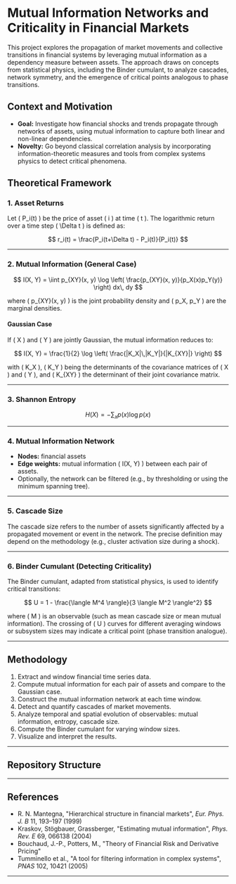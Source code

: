 # Mutual Information Networks and Criticality in Financial Markets

This project explores the propagation of market movements and collective transitions in financial systems by leveraging mutual information as a dependency measure between assets. The approach draws on concepts from statistical physics, including the Binder cumulant, to analyze cascades, network symmetry, and the emergence of critical points analogous to phase transitions.

## Context and Motivation

- **Goal:** Investigate how financial shocks and trends propagate through networks of assets, using mutual information to capture both linear and non-linear dependencies.
- **Novelty:** Go beyond classical correlation analysis by incorporating information-theoretic measures and tools from complex systems physics to detect critical phenomena.

## Theoretical Framework

### 1. Asset Returns

Let \( P_i(t) \) be the price of asset \( i \) at time \( t \). The logarithmic return over a time step \( \Delta t \) is defined as:

$$
r_i(t) = \frac{P_i(t+\Delta t) - P_i(t)}{P_i(t)}
$$

---

### 2. Mutual Information (General Case)

$$
I(X, Y) = \iint p_{XY}(x, y) \log \left( \frac{p_{XY}(x, y)}{p_X(x)p_Y(y)} \right) dx\, dy
$$

where \( p_{XY}(x, y) \) is the joint probability density and \( p_X, p_Y \) are the marginal densities.

#### Gaussian Case

If \( X \) and \( Y \) are jointly Gaussian, the mutual information reduces to:

$$
I(X, Y) = \frac{1}{2} \log \left( \frac{|K_X|\,|K_Y|}{|K_{XY}|} \right)
$$

with \( K_X \), \( K_Y \) being the determinants of the covariance matrices of \( X \) and \( Y \), and \( K_{XY} \) the determinant of their joint covariance matrix.

---

### 3. Shannon Entropy

$$
H(X) = -\sum_x p(x) \log p(x)
$$

---

### 4. Mutual Information Network

- **Nodes:** financial assets
- **Edge weights:** mutual information \( I(X, Y) \) between each pair of assets.
- Optionally, the network can be filtered (e.g., by thresholding or using the minimum spanning tree).

---

### 5. Cascade Size

The cascade size refers to the number of assets significantly affected by a propagated movement or event in the network. The precise definition may depend on the methodology (e.g., cluster activation size during a shock).

---

### 6. Binder Cumulant (Detecting Criticality)

The Binder cumulant, adapted from statistical physics, is used to identify critical transitions:

$$
U = 1 - \frac{\langle M^4 \rangle}{3 \langle M^2 \rangle^2}
$$

where \( M \) is an observable (such as mean cascade size or mean mutual information). The crossing of \( U \) curves for different averaging windows or subsystem sizes may indicate a critical point (phase transition analogue).

---

## Methodology

1. Extract and window financial time series data.
2. Compute mutual information for each pair of assets and compare to the Gaussian case.
3. Construct the mutual information network at each time window.
4. Detect and quantify cascades of market movements.
5. Analyze temporal and spatial evolution of observables: mutual information, entropy, cascade size.
6. Compute the Binder cumulant for varying window sizes.
7. Visualize and interpret the results.

---

## Repository Structure

---

## References

- R. N. Mantegna, "Hierarchical structure in financial markets", *Eur. Phys. J. B* 11, 193–197 (1999)
- Kraskov, Stögbauer, Grassberger, "Estimating mutual information", *Phys. Rev. E* 69, 066138 (2004)
- Bouchaud, J.-P., Potters, M., "Theory of Financial Risk and Derivative Pricing"
- Tumminello et al., "A tool for filtering information in complex systems", *PNAS* 102, 10421 (2005)

---
